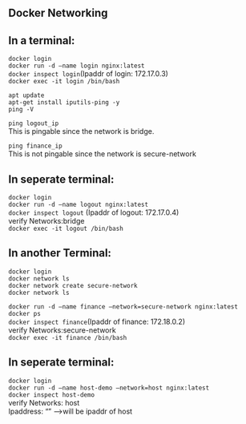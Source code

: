 Docker Networking
---------------------------

In a terminal:
------------------

```docker login```<br>
```docker run -d —name login nginx:latest```<br>
```docker inspect login```(Ipaddr of login: 172.17.0.3)<br>
```docker exec -it login /bin/bash```<br>

```apt update```<br>
```apt-get install iputils-ping -y```<br>
```ping -V```<br>

```ping logout_ip```<br>
This is pingable since the network is bridge.<br>


```ping finance_ip```<br>
This is not pingable since the network is secure-network<br>


In seperate terminal:
------------------------

```docker login```<br>
```docker run -d —name logout nginx:latest```<br>
```docker inspect logout``` (Ipaddr of logout: 172.17.0.4)<br>
verify Networks:bridge<br>
```docker exec -it logout /bin/bash```<br>


In another Terminal:
------------------------

```docker login```<br>
```docker network ls```<br>
```docker network create secure-network```<br>
```docker network ls```<br>

```docker run -d —name finance —network=secure-network nginx:latest```<br>
```docker ps```<br>
```docker inspect finance```(Ipaddr of finance: 172.18.0.2)<br>
verify Networks:secure-network<br>
```docker exec -it finance /bin/bash```<br>


In seperate terminal:
--------------------------

```docker login```<br>
```docker run -d —name host-demo —network=host nginx:latest```<br>
```docker inspect host-demo```<br>
verify Networks: host<br>
Ipaddress: “” —>will be ipaddr of host<br>

